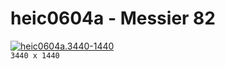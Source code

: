 # heic0604a - Messier 82
[![heic0604a.3440-1440](./heic0604a.3440-1440.png)](./heic0604a.3440-1440.png)  
`3440 x 1440`  